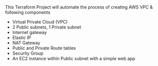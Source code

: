 This Terraform Project will automate the process of creating AWS VPC & following components
- Virtual Private Cloud (VPC)
- 2 Public subnets, 1 Private subnet
- Internet gateway
- Elastic IP
- NAT Gateway
- Public and Private Route tables
- Security Group
- An EC2 instance within Public subnet with a simple web app
